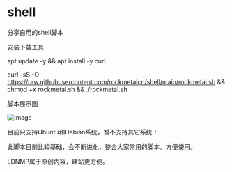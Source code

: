 # shell
分享自用的shell脚本

安装下载工具

apt update -y  && apt install -y curl

curl -sS -O https://raw.githubusercontent.com/rockmetalcn/shell/main/rockmetal.sh && chmod +x rockmetal.sh && ./rockmetal.sh

脚本展示图

![image](https://github.com/rockmetalcn/shell/assets/74691164/10c0a58b-570f-4d76-abf1-238f3e9af1c5)


目前只支持Ubuntu和Debian系统，暂不支持其它系统！

此脚本目前比较基础，会不断进化，整合大家常用的脚本。方便使用。

LDNMP属于原创内容，建站更方便。
